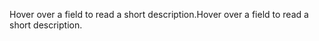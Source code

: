 <span data-ttu-id="5151e-101">Hover over a field to read a short description.</span><span class="sxs-lookup"><span data-stu-id="5151e-101">Hover over a field to read a short description.</span></span>
